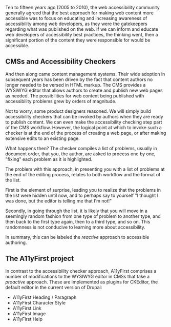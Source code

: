 Ten to fifteen years ago (2005 to 2010), the web accessibility community generally agreed that the best approach for making web content more accessible was to focus on educating and increasing awareness of accessibility among web developers, as they were the gatekeepers regarding what was published on the web. If we can inform and educate web developers of accessibility best practices, the thinking went, then a significant portion of the content they were responsible for would be accessible.

## CMSs and Accessibility Checkers

And then along came content management systems. Their wide adoption in subsequent years has been driven by the fact that content authors no longer needed to be versed in HTML markup. The CMS provides a WYSIWYG editor that allows authors to create and publish new web pages as needed. The possibilities for web content being published with accessibility problems grew by orders of magnitude.

Not to worry, some product designers reasoned. We will simply build accessibility checkers that can be invoked by authors when they are ready to publish content. We can even make the accessibility checking step part of the CMS workflow. However, the logical point at which to invoke such a checker is at the end of the process of creating a web page, or after making extensive edits to an existing page.

What happens then? The checker compiles a list of problems, usually in document order, that you, the author, are asked to process one by one, "fixing" each problem as it is highlighted.

The problem with this approach, in presenting you with a list of problems at the end of the editing process, relates to both workflow and the format of the list.

First is the element of surprise, leading you to realize that the problems in the list were hidden until now, and to perhaps say to yourself "I thought I was done, but the editor is telling me that I'm not!"

Secondly, in going through the list, it is likely that you will move in a seemingly random fashion from one type of problem to another type, and then back to the first type again, then to a third type, and so on. This randomness is not conducive to learning more about accessibility.

In summary, this can be labeled the _reactive_ approach to accessible authoring.

## The A11yFirst project

In contrast to the accessibility checker approach, A11yFirst comprises a number of modifications to the WYSIWYG editor in CMSs that take a _proactive_ approach. These are implemented as plugins for CKEditor, the default editor in the current version of Drupal:

* A11yFirst Heading / Paragraph
* A11yFirst Character Style
* A11yFirst Link
* A11yFirst Image
* A11yFirst Help
